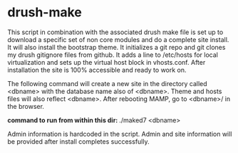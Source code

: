 drush-make
==========

This script in combination with the associated drush make file is set up to download a specific set of non core modules and do a complete site install. It will also install the bootstrap theme. It initializes a git repo and git clones my drush gitignore files from github. It adds a line to /etc/hosts for local virtualization and sets up the virtual host block in vhosts.conf. After installation the site is 100% accessible and ready to work on.

The following command will create a new site in the directory called &lt;dbname&gt; with the database name also of &lt;dbname&gt;. Theme and hosts files will also reflect &lt;dbname&gt;. After rebooting MAMP, go to &lt;dbname&gt;/ in the browser.

<strong>command to run from within this dir: </strong>./maked7 &lt;dbname&gt;

Admin information is hardcoded in the script. Admin and site information will be provided after install completes successfully.
